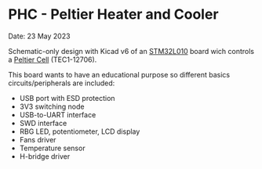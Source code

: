 # PHC - Peltier Heater and Cooler
Date: 23 May 2023

Schematic-only design with Kicad v6 of an [STM32L010](https://www.farnell.com/datasheets/2710889.pdf) board wich controls a [Peltier Cell](https://en.wikipedia.org/wiki/Thermoelectric_cooling) (TEC1-12706). 

This board wants to have an educational purpose so different basics circuits/peripherals are included:
- USB port with ESD protection
- 3V3 switching node
- USB-to-UART interface
- SWD interface
- RBG LED, potentiometer, LCD display
- Fans driver
- Temperature sensor
- H-bridge driver

